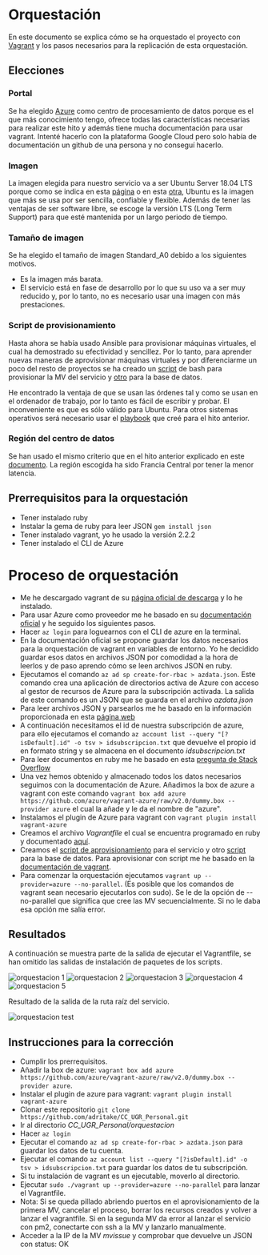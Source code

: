 # Orquestación

En este documento se explica cómo se ha orquestado el proyecto con [Vagrant](https://www.vagrantup.com/) y los pasos necesarios para la replicación de esta orquestación.

## Elecciones

### Portal
Se ha elegido [Azure](https://azure.microsoft.com/es-es/) como centro de procesamiento de datos porque es el que más conocimiento tengo, ofrece todas las características necesarias para realizar este hito y además tiene mucha documentación para usar vagrant. Intenté hacerlo con la plataforma Google Cloud pero solo había de documentación un github de una persona y no conseguí hacerlo.

### Imagen
La imagen elegida para nuestro servicio va a ser Ubuntu Server 18.04 LTS porque como se indica en esta [página](https://www.colocationamerica.com/blog/best-operating-systems-for-business-and-personal-use) o en esta [otra](https://www.whoishostingthis.com/compare/operating-systems/), Ubuntu es la imagen que más se usa por ser sencilla, confiable y flexible. Además de tener las ventajas de ser software libre, se escoge la versión LTS (Long Term Support) para que esté mantenida por un largo periodo de tiempo.

### Tamaño de imagen
Se ha elegido el tamaño de imagen Standard_A0 debido a los siguientes motivos.

- Es la imagen más barata.
- El servicio está en fase de desarrollo por lo que su uso va a ser muy reducido y, por lo tanto, no es necesario usar una imagen con más prestaciones.

### Script de provisionamiento
Hasta ahora se había usado Ansible para provisionar máquinas virtuales, el cual ha demostrado su efectividad y sencillez. Por lo tanto, para aprender nuevas maneras de aprovisionar máquinas virtuales y por diferenciarme un poco del resto de proyectos se ha creado un [script](../orquestacion/scriptweb.sh) de bash para provisionar la MV del servicio y [otro](../orquestacion/scriptdb.sh) para la base de datos.

He encontrado la ventaja de que se usan las órdenes tal y como se usan en el ordenador de trabajo, por lo tanto es fácil de escribir y probar. El inconveniente es que es sólo válido para Ubuntu. Para otros sistemas operativos será necesario usar el [playbook](../provision/MyPlaybook.yml) que creé para el hito anterior.

### Región del centro de datos
Se han usado el mismo criterio que en el hito anterior explicado en este [documento](./Automatizacion.md). La región escogida ha sido Francia Central por tener la menor latencia.



## Prerrequisitos para la orquestación

- Tener instalado ruby
- Instalar la gema de ruby para leer JSON `gem install json`
- Tener instalado vagrant, yo he usado la versión 2.2.2
- Tener instalado el CLI de Azure

# Proceso de orquestación

- Me he descargado vagrant de su [página oficial de descarga](https://www.vagrantup.com/downloads.html) y lo he instalado.
- Para usar Azure como proveedor me he basado en su [documentación oficial](https://github.com/Azure/vagrant-azure) y he seguido los siguientes pasos.
- Hacer `az login` para loguearnos con el CLI de azure en la terminal.
-  En la documentación oficial se propone guardar los datos necesarios para la orquestación de vagrant en variables de entorno. Yo he decidido guardar esos datos en archivos JSON por comodidad a la hora de leerlos y de paso aprendo cómo se leen archivos JSON en ruby.
- Ejecutamos el comando `az ad sp create-for-rbac > azdata.json`. Este comando crea una aplicación de directorios activa de Azure con acceso al gestor de recursos de Azure para la subscripción activada. La salida de este comando es un JSON que se guarda en el archivo *azdata.json*
- Para leer archivos JSON y parsearlos me he basado en la información proporcionada en esta [página web](https://hackhands.com/ruby-read-json-file-hash/)
- A continuación necesitamos el id de nuestra subscripción de azure, para ello ejecutamos el comando `az account list --query "[?isDefault].id" -o tsv > idsubscripcion.txt` que devuelve el propio id en formato string y se almacena en el documento *idsubscripcion.txt*
- Para leer documentos en ruby me he basado en esta [pregunta de Stack Overflow](https://stackoverflow.com/questions/5545068/what-are-all-the-common-ways-to-read-a-file-in-ruby)
- Una vez hemos obtenido y almacenado todos los datos necesarios seguimos con la documentación de Azure. Añadimos la box de azure a vagrant con este comando `vagrant box add azure https://github.com/azure/vagrant-azure/raw/v2.0/dummy.box --provider azure` el cual la añade y le da el nombre de "azure".
- Instalamos el plugin de Azure para vagrant con `vagrant plugin install vagrant-azure`
- Creamos el archivo *Vagrantfile* el cual se encuentra programado en ruby y documentado [aquí](../orquestacion/Vagrantfile).
- Creamos el [script de aprovisionamiento](../orquestacion/scriptweb.sh) para el servicio y otro [script](../orquestacion/scriptdb.sh) para la base de datos. Para aprovisionar con script me he basado en la [documentación de vagrant](https://www.vagrantup.com/docs/provisioning/shell.html).
- Para comenzar la orquestación ejecutamos `vagrant up --provider=azure --no-parallel`. (Es posible que los comandos de vagrant sean necesario ejecutarlos con sudo). Se le de la opción de --no-parallel que significa que cree las MV secuencialmente. Si no le daba esa opción me salía error.

## Resultados
A continuación se muestra parte de la salida de ejecutar el Vagrantfile, se han omitido las salidas de instalación de paquetes de los scripts.

![orquestacion 1](img/orquestacion1.png)
![orquestacion 2](img/orquestacion2.png)
![orquestacion 3](img/orquestacion3.png)
![orquestacion 4](img/orquestacion4.png)
![orquestacion 5](img/orquestacion5.png)

Resultado de la salida de la ruta raíz del servicio.

![orquestacion test](img/orquestaciontest.png)


 ## Instrucciones para la corrección

 - Cumplir los prerrequisitos.
 - Añadir la box de azure: `vagrant box add azure https://github.com/azure/vagrant-azure/raw/v2.0/dummy.box --provider azure`.
 - Instalar el plugin de azure para vagrant: `vagrant plugin install vagrant-azure`
 - Clonar este repositorio `git clone https://github.com/adritake/CC_UGR_Personal.git`
 - Ir al directorio *CC_UGR_Personal/orquestacion*
 - Hacer `az login`
 - Ejecutar el comando `az ad sp create-for-rbac > azdata.json` para guardar los datos de tu cuenta.
 - Ejecutar el comando `az account list --query "[?isDefault].id" -o tsv > idsubscripcion.txt` para guardar los datos de tu subscripción.
 - Si tu instalación de vagrant es un ejecutable, moverlo al directorio.
 - Ejecutar `sudo ./vagrant up --provider=azure --no-parallel` para lanzar el Vagrantfile.
 - Nota: Si se queda pillado abriendo puertos en el aprovisionamiento de la primera MV, cancelar el proceso, borrar los recursos creados y volver a lanzar el vagrantfile. Si en la segunda MV da error al lanzar el servicio con pm2, conectarte con ssh a la MV y lanzarlo manualmente.
 - Acceder a la IP de la MV *mvissue* y comprobar que devuelve un JSON con status: OK
